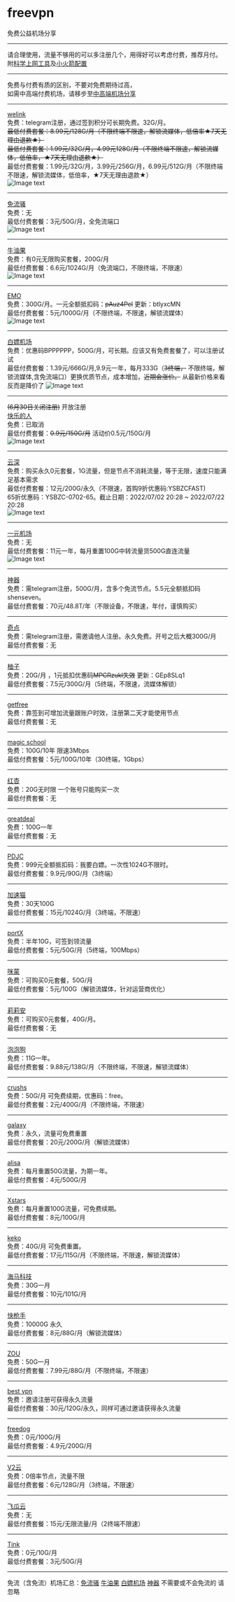 # freevpn
免费公益机场分享  
****
请合理使用，流量不够用的可以多注册几个，用得好可以考虑付费，推荐月付。  
附[科学上网工具](https://github.com/deezertidal/freevpn/blob/main/tools.md)及[小火箭配置](https://github.com/deezertidal/shadowrocket-rules/blob/main/README.md)  
****
免费与付费有质的区别，不要对免费期待过高，  
如需中高端付费机场，请移步至[中高端机场分享](https://github.com/deezertidal/fee-based/blob/main/README.md)
****
[welink](https://t.me/welink345bot?start=15fEi4Y5)  
免费：telegram注册，通过签到积分可长期免费。32G/月。  
~~最低付费套餐：8.99元/128G/月（不限终端不限速，解锁流媒体，低倍率★7天无理由退款★）~~  
~~最低付费套餐：1.99元/32G/月，4.99元128G/月（不限终端不限速，解锁流媒体，低倍率，★7天无理由退款★）~~  
最低付费套餐：1.99元/32G/月，3.99元/256G/月，6.99元/512G/月（不限终端不限速，解锁流媒体，低倍率，★7天无理由退款★）  
![Image text](https://github.com/deezertidal/freevpn/blob/main/img/weLink.png)  
****
[免流骚](https://mlsao.xyz/#/register?code=UASNw8bW)  
免费：无  
最低付费套餐：3元/50G/月，全免流端口  
![Image text](https://github.com/deezertidal/freevpn/blob/main/img/mls.png)    
****
[牛油果](https://nyg.aikala.shop/#/register?code=D1yRed1F)  
免费：有0元无限购买套餐，200G/月  
最低付费套餐：6.6元/1024G/月（免流端口，不限终端，不限速）  
![Image text](https://github.com/deezertidal/freevpn/blob/main/img/nyg.png)  
****
[EMO](https://yyds.emovpn.top/#/register?code=7KLxhYOS)  
免费：300G/月。一元全额抵扣码：~~pAuz4Pel~~  更新：btlyxcMN  
最低付费套餐：5元/1000G/月（不限终端，不限速，解锁流媒体）  
![Image text](https://github.com/deezertidal/freevpn/blob/main/img/EMO.png)  
****
[白嫖机场](https://xn--mesv7f5toqlp.club/#/register?code=oxbXIi7k)  
免费：优惠码BPPPPPP，500G/月，可长期。应该又有免费套餐了，可以注册试试  
最低付费套餐：1.39元/666G/月,9.9元一年，每月333G（~~3终端，~~ 不限终端，解锁流媒体,含免流端口）更换优质节点，成本增加，~~近期会涨价。~~ 从最新价格来看反而是降价了
![Image text](https://github.com/deezertidal/freevpn/blob/main/img/bpjc.png)  
****
~~(6月30日关闭注册)~~  开放注册  
[快乐的人](http://yun.moonfree.top/#/register?code=qgdKwQjz)  
免费：已取消  
最低付费套餐：~~0.9元/150G/月~~ 活动价0.5元/150G/月    
![Image text](https://github.com/deezertidal/freevpn/blob/main/img/kldr.png)  
****
[云深](https://ysbzc.one/#/register?code=ZfpvDLlW)    
免费：购买永久0元套餐，1G流量，但是节点不消耗流量，等于无限，速度只能满足基本需求    
最低付费套餐：12元/200G/永久（不限速，首购9折优惠码:YSBZCFAST)  
65折优惠码：YSBZC-0702-65。截止日期：2022/07/02 20:28 ~ 2022/07/22 20:28  
![Image text](https://github.com/deezertidal/freevpn/blob/main/img/yunshen.png)  
****  
[一元机场](https://xn--4gq62f52gdss.com/#/register?code=xKN6katp)  
免费：无  
最低付费套餐：11元一年，每月重置100G中转流量货500G直连流量    
![Image text](https://github.com/deezertidal/freevpn/blob/main/img/Yyjc.png)  
****
[神器](https://t.me/shenseven_bot?start=de2AZAcC)  
免费：需telegram注册，500G/月，含多个免流节点。5.5元全额抵扣码shenseven。    
最低付费套餐：70元/48.8T/年（不限设备，不限速，年付，谨慎购买）  
****
[奇点](https://t.me/qdyun_bot?start=0vmakcm1)  
免费：需telegram注册，需邀请他人注册。永久免费。开号之后大概300G/月  
最低付费套餐：无  
****
[柚子](https://www.youzi.pro/#/register?code=KBRsRTKD)  
免费：20G/月 ，1元抵扣优惠码~~MPCRzukl失效~~  更新：GEp8SLq1  
最低付费套餐：7.5元/300G/月（5终端，不限速，流媒体解锁）  
****
[getfree](https://portal.getfree.cloud/auth/register?code=KsxH)  
免费：靠签到可增加流量跟账户时效，注册第二天才能使用节点    
最低付费套餐：无
****
[magic school](https://2220.it/register?aff=hoWWXZKVJs)  
免费：100G/10年 限速3Mbps  
最低付费套餐：5元/100G/10年（30终端，1Gbps）
****
[红杏](https://www.cnnts.tk/#/register?code=GtUzYfo6)  
免费：20G无时限 一个账号只能购买一次  
最低付费套餐：无  
****
[greatdeal](http://greatdeal.life/auth/register?code=lIBA)  
免费：100G一年  
最低付费套餐：无  
****
[PDJC](https://pdjc.cc/index.php#/register?code=uZAqpr81)  
免费：999元全额抵扣码：我要白嫖。一次性1024G不限时。  
最低付费套餐：9.9元/90G/月（3终端）
****
[加速猫](https://jsmao.net/auth/register?code=XIpX)  
免费：30天100G  
最低付费套餐：15元/1024G/月（3终端，不限速）  
****  
[portX](https://portx.cc/auth/register?code=pgEf)  
免费：半年10G，可签到领流量  
最低付费套餐：5元/50G/月（5终端，100Mbps）
****
[咪蒙](https://love.mimon.cc/#/register?code=R8vS79L3)  
免费：可购买0元套餐，50G/月  
最低付费套餐：5元/100G（解锁流媒体，针对运营商优化）
****
[莉莉安](https://ssrr.xyz/#/register?code=tWnDeJwR)  
免费：可购买0元套餐，40G/月。  
最低付费套餐：无
****
[泡泡狗](https://www.paopao.dog/index.php#/register?code=nnaNrj7S)  
免费：11G一年。  
最低付费套餐：9.88元/138G/月（不限终端，不限速，解锁流媒体）  
****
[crushs](https://crushs.top/#/register?code=mt4muj1B)  
免费：50G/月 可免费续期，优惠码：free。  
最低付费套餐：2元/400G/月（不限终端，不限速）   
****
[galaxy](https://www.galaxy-cloud.com/#/register?code=kbCoo1l6)    
免费：永久，流量可免费重置    
最低付费套餐：20元/200G/月（解锁流媒体）
****
[alisa](http://52.alisa.cloud/#/register?code=hdp8n4Xm)  
免费：每月重置50G流量，为期一年。  
最低付费套餐：4元/500G/月
****
[Xstars](https://xstars.top/#/register?code=FWsEGnFh)  
免费：每月重置100G流量，可免费续期。  
最低付费套餐：8元/100G/月
****
[keko](https://keko.club/#/register?code=kFksSEJd)  
免费：40G/月 可免费重置。  
最低付费套餐：17元/115G/月（不限终端，不限速，解锁流媒体）
****
[海马科技](https://hmkj3.com/#/register?code=xtVdcNG2)  
免费：30G一月  
最低付费套餐：10元/101G/月  
****
[快枪手](https://kuaiqiangshou.xyz/#/register?code=TQxbG8hc)  
免费：10000G 永久  
最低付费套餐：8元/88G/月（解锁流媒体）
****
[ZOU](https://zou666.vip/#/register?code=tKBNCq83)  
免费：50G一月  
最低付费套餐：7.99元/88G/月（不限终端，不限速）
****
[best vpn](https://panel.vp0.cc/#/register?code=DZ9Ek9U5)  
免费：邀请注册可获得永久流量  
最低付费套餐：30元/120G/永久，同样可通过邀请获得永久流量
****
[freedog](https://www.freedog.me/auth/register?code=TD22)  
免费：0元/100G/月  
最低付费套餐：4.9元/200G/月
****
[V2云](https://cwv587.com/auth/register?code=aP0B)  
免费：0倍率节点，流量不限  
最低付费套餐：6元/128G/月（3终端，不限速）  
****
[飞瓜云](https://www.feiguayun.com/#/register?code=f6WsAAx9)  
免费：无  
最低付费套餐：15元/无限流量/月（2终端不限速）  
****
[Tink](https://tinkhub.me/#/register?code=l6ckw89Z)  
免费：0元/10G/月  
最低付费套餐：3元/50G/月  
****
免流（含免流）机场汇总：[免流骚](https://mlsao.xyz/#/register?code=UASNw8bW)  [牛油果](https://nyg.aikala.shop/#/register?code=D1yRed1F)  [白嫖机场](https://xn--mesv7f5toqlp.club/#/register?code=oxbXIi7k)  [神器](https://t.me/shenseven_bot?start=de2AZAcC)  不需要或不会免流的 请忽略
